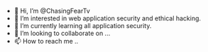 - 👋 Hi, I’m @ChasingFearTv
- 👀 I’m interested in web application security and ethical hacking.
- 🌱 I’m currently learning all application security.
- 💞️ I’m looking to collaborate on ...
- 📫 How to reach me ..

<!---
ChasingFearTv/ChasingFearTv is a ✨ special ✨ repository because its `README.md` (this file) appears on your GitHub profile.
You can click the Preview link to take a look at your changes.
--->
